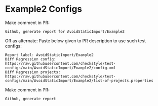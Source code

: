 # Example2 Configs
Make comment in PR:
```
Github, generate report for AvoidStaticImport/Example2
```
OR as alternate:
Paste below given to PR description to use such test configs:
```
Report label: AvoidStaticImport/Example2
Diff Regression config: https://raw.githubusercontent.com/checkstyle/test-configs/main/AvoidStaticImport/Example2/config.xml
Diff Regression projects: https://raw.githubusercontent.com/checkstyle/test-configs/main/AvoidStaticImport/Example2/list-of-projects.properties
```
Make comment in PR:
```
Github, generate report
```
